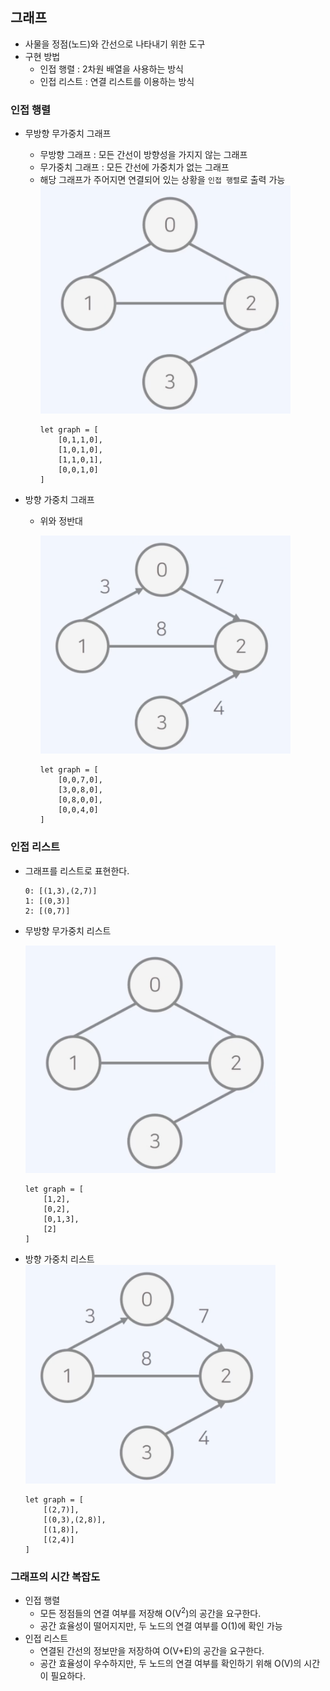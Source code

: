 ## 그래프

- 사물을 정점(노드)와 간선으로 나타내기 위한 도구
- 구현 방법
  - 인접 행렬 : 2차원 배열을 사용하는 방식
  - 인접 리스트 : 연결 리스트를 이용하는 방식

### 인접 행렬

- 무방향 무가중치 그래프
  - 무방향 그래프 : 모든 간선이 방향성을 가지지 않는 그래프
  - 무가중치 그래프 : 모든 간선에 가중치가 없는 그래프
  - 해당 그래프가 주어지면 연결되어 있는 상황을 `인접 행렬`로 출력 가능
    <img src = "../../../public/images/graph/nonWeightGraph.png" width="400"/>
    ```
    let graph = [
        [0,1,1,0],
        [1,0,1,0],
        [1,1,0,1],
        [0,0,1,0]
    ]
    ```
- 방향 가중치 그래프

  - 위와 정반대

    <img src = "../../../public/images/graph/weightGraph.png" width="400"/>

    ```
    let graph = [
        [0,0,7,0],
        [3,0,8,0],
        [0,8,0,0],
        [0,0,4,0]
    ]
    ```

### 인접 리스트

- 그래프를 리스트로 표현한다.
  ```
  0: [(1,3),(2,7)]
  1: [(0,3)]
  2: [(0,7)]
  ```
- 무방향 무가중치 리스트

    <img src = "../../../public/images/graph/nonWeightGraph.png" width="400"/>

  ```
  let graph = [
      [1,2],
      [0,2],
      [0,1,3],
      [2]
  ]
  ```

- 방향 가중치 리스트
  <img src = "../../../public/images/graph/weightGraph.png" width="400"/>

  ```
  let graph = [
      [(2,7)],
      [(0,3),(2,8)],
      [(1,8)],
      [(2,4)]
  ]
  ```

### 그래프의 시간 복잡도

- 인접 행렬
  - 모든 정점들의 연결 여부를 저장해 O(V<sup>2</sup>)의 공간을 요구한다.
  - 공간 효율성이 떨어지지만, 두 노드의 연결 여부를 O(1)에 확인 가능
- 인접 리스트
  - 연결된 간선의 정보만을 저장하여 O(V+E)의 공간을 요구한다.
  - 공간 효율성이 우수하지만, 두 노드의 연결 여부를 확인하기 위해 O(V)의 시간이 필요하다.
